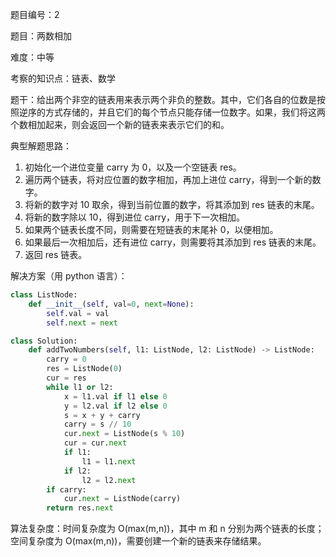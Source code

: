 题目编号：2

题目：两数相加

难度：中等

考察的知识点：链表、数学

题干：给出两个非空的链表用来表示两个非负的整数。其中，它们各自的位数是按照逆序的方式存储的，并且它们的每个节点只能存储一位数字。如果，我们将这两个数相加起来，则会返回一个新的链表来表示它们的和。

典型解题思路：

1. 初始化一个进位变量 carry 为 0，以及一个空链表 res。
2. 遍历两个链表，将对应位置的数字相加，再加上进位 carry，得到一个新的数字。
3. 将新的数字对 10 取余，得到当前位置的数字，将其添加到 res 链表的末尾。
4. 将新的数字除以 10，得到进位 carry，用于下一次相加。
5. 如果两个链表长度不同，则需要在短链表的末尾补 0，以便相加。
6. 如果最后一次相加后，还有进位 carry，则需要将其添加到 res 链表的末尾。
7. 返回 res 链表。

解决方案（用 python 语言）：

```python
class ListNode:
    def __init__(self, val=0, next=None):
        self.val = val
        self.next = next

class Solution:
    def addTwoNumbers(self, l1: ListNode, l2: ListNode) -> ListNode:
        carry = 0
        res = ListNode(0)
        cur = res
        while l1 or l2:
            x = l1.val if l1 else 0
            y = l2.val if l2 else 0
            s = x + y + carry
            carry = s // 10
            cur.next = ListNode(s % 10)
            cur = cur.next
            if l1:
                l1 = l1.next
            if l2:
                l2 = l2.next
        if carry:
            cur.next = ListNode(carry)
        return res.next
```

算法复杂度：时间复杂度为 O(max(m,n))，其中 m 和 n 分别为两个链表的长度；空间复杂度为 O(max(m,n))，需要创建一个新的链表来存储结果。